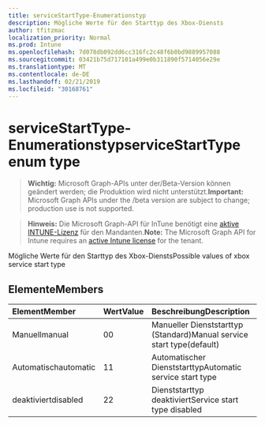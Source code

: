 ```yaml
---
title: serviceStartType-Enumerationstyp
description: Mögliche Werte für den Starttyp des Xbox-Diensts
author: tfitzmac
localization_priority: Normal
ms.prod: Intune
ms.openlocfilehash: 7d078db092dd6cc316fc2c48f6b0bd9889957088
ms.sourcegitcommit: 03421b75d717101a499e0b311890f5714056e29e
ms.translationtype: MT
ms.contentlocale: de-DE
ms.lasthandoff: 02/21/2019
ms.locfileid: "30168761"
---
```

# <a name="servicestarttype-enum-type"></a><span data-ttu-id="cd4b8-103">serviceStartType-Enumerationstyp</span><span class="sxs-lookup"><span data-stu-id="cd4b8-103">serviceStartType enum type</span></span>

> <span data-ttu-id="cd4b8-104">**Wichtig:** Microsoft Graph-APIs unter der/Beta-Version können geändert werden; die Produktion wird nicht unterstützt.</span><span class="sxs-lookup"><span data-stu-id="cd4b8-104">**Important:** Microsoft Graph APIs under the /beta version are subject to change; production use is not supported.</span></span>

> <span data-ttu-id="cd4b8-105">**Hinweis:** Die Microsoft Graph-API für InTune benötigt eine [aktive INTUNE-Lizenz](https://go.microsoft.com/fwlink/?linkid=839381) für den Mandanten.</span><span class="sxs-lookup"><span data-stu-id="cd4b8-105">**Note:** The Microsoft Graph API for Intune requires an [active Intune license](https://go.microsoft.com/fwlink/?linkid=839381) for the tenant.</span></span>

<span data-ttu-id="cd4b8-106">Mögliche Werte für den Starttyp des Xbox-Diensts</span><span class="sxs-lookup"><span data-stu-id="cd4b8-106">Possible values of xbox service start type</span></span>

## <a name="members"></a><span data-ttu-id="cd4b8-107">Elemente</span><span class="sxs-lookup"><span data-stu-id="cd4b8-107">Members</span></span>
|<span data-ttu-id="cd4b8-108">Element</span><span class="sxs-lookup"><span data-stu-id="cd4b8-108">Member</span></span>|<span data-ttu-id="cd4b8-109">Wert</span><span class="sxs-lookup"><span data-stu-id="cd4b8-109">Value</span></span>|<span data-ttu-id="cd4b8-110">Beschreibung</span><span class="sxs-lookup"><span data-stu-id="cd4b8-110">Description</span></span>|
|:---|:---|:---|
|<span data-ttu-id="cd4b8-111">Manuell</span><span class="sxs-lookup"><span data-stu-id="cd4b8-111">manual</span></span>|<span data-ttu-id="cd4b8-112">0</span><span class="sxs-lookup"><span data-stu-id="cd4b8-112">0</span></span>|<span data-ttu-id="cd4b8-113">Manueller Dienststarttyp (Standard)</span><span class="sxs-lookup"><span data-stu-id="cd4b8-113">Manual service start type(default)</span></span>|
|<span data-ttu-id="cd4b8-114">Automatisch</span><span class="sxs-lookup"><span data-stu-id="cd4b8-114">automatic</span></span>|<span data-ttu-id="cd4b8-115">1</span><span class="sxs-lookup"><span data-stu-id="cd4b8-115">1</span></span>|<span data-ttu-id="cd4b8-116">Automatischer Dienststarttyp</span><span class="sxs-lookup"><span data-stu-id="cd4b8-116">Automatic service start type</span></span>|
|<span data-ttu-id="cd4b8-117">deaktiviert</span><span class="sxs-lookup"><span data-stu-id="cd4b8-117">disabled</span></span>|<span data-ttu-id="cd4b8-118">2</span><span class="sxs-lookup"><span data-stu-id="cd4b8-118">2</span></span>|<span data-ttu-id="cd4b8-119">Dienststarttyp deaktiviert</span><span class="sxs-lookup"><span data-stu-id="cd4b8-119">Service start type disabled</span></span>|





